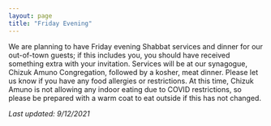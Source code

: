 ```yaml
---
layout: page
title: "Friday Evening"
---
```


We are planning to have Friday evening Shabbat services and dinner for our out-of-town guests; if this includes you, you should have received something extra with your invitation.  Services will be at our synagogue, Chizuk Amuno Congregation, followed by a kosher, meat dinner.  Please let us know if you have any food allergies or restrictions. At this time, Chizuk Amuno is not allowing any indoor eating due to COVID restrictions, so please be prepared with a warm coat to eat outside if this has not changed.

*Last updated: 9/12/2021*

